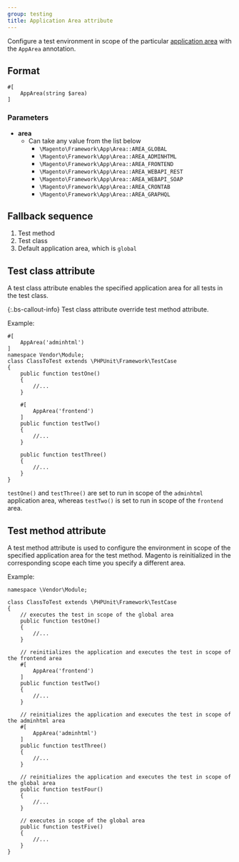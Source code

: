 ```yaml
---
group: testing
title: Application Area attribute
---
```


Configure a test environment in scope of the particular [application area][] with the `AppArea` annotation.

## Format

```php?start_inline=1
#[
    AppArea(string $area)
]
```

### Parameters

- **area**
  - Can take any value from the list below
    - `\Magento\Framework\App\Area::AREA_GLOBAL`
    - `\Magento\Framework\App\Area::AREA_ADMINHTML`
    - `\Magento\Framework\App\Area::AREA_FRONTEND`
    - `\Magento\Framework\App\Area::AREA_WEBAPI_REST`
    - `\Magento\Framework\App\Area::AREA_WEBAPI_SOAP`
    - `\Magento\Framework\App\Area::AREA_CRONTAB`
    - `\Magento\Framework\App\Area::AREA_GRAPHQL`

## Fallback sequence

1. Test method
1. Test class
1. Default application area, which is `global`

## Test class attribute

A test class attribute enables the specified application area for all tests in the test class.

{:.bs-callout-info}
Test class attribute override test method attribute.

Example:

```php?start_inline=1
#[
    AppArea('adminhtml')
]
namespace Vendor\Module;
class ClassToTest extends \PHPUnit\Framework\TestCase
{
    public function testOne()
    {
        //...
    }

    #[
        AppArea('frontend')
    ]
    public function testTwo()
    {
        //...
    }

    public function testThree()
    {
        //...
    }
}
```

`testOne()` and `testThree()` are set to run in scope of the `adminhtml` application area, whereas `testTwo()` is set to run in scope of the `frontend` area.

## Test method attribute

A test method attribute is used to configure the environment in scope of the specified application area for the test method.
Magento is reinitialized in the corresponding scope each time you specify a different area.

Example:

```php?start_inline=1
namespace \Vendor\Module;

class ClassToTest extends \PHPUnit\Framework\TestCase
{
    // executes the test in scope of the global area
    public function testOne()
    {
        //...
    }

    // reinitializes the application and executes the test in scope of the frontend area
    #[
        AppArea('frontend')
    ]
    public function testTwo()
    {
        //...
    }

    // reinitializes the application and executes the test in scope of the adminhtml area
    #[
        AppArea('adminhtml')
    ]
    public function testThree()
    {
        //...
    }

    // reinitializes the application and executes the test in scope of the global area
    public function testFour()
    {
        //...
    }

    // executes in scope of the global area
    public function testFive()
    {
        //...
    }
}
```

<!-- Link definitions -->

[application area]: {{page.baseurl}}/architecture/archi_perspectives/components/modules/mod_and_areas.html
